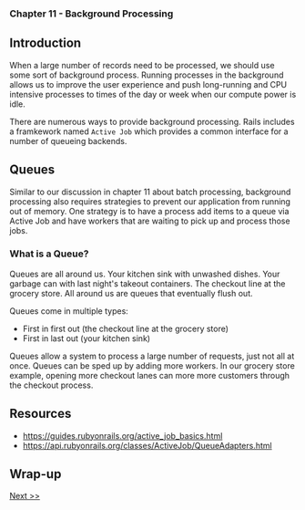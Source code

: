 ### Chapter 11 - Background Processing

## Introduction

When a large number of records need to be processed, we should use some sort of background process. Running processes in the background allows us to improve the user experience and push long-running and CPU intensive processes to times of the day or week when our compute power is idle.

There are numerous ways to provide background processing. Rails includes a framkework named `Active Job` which provides a common interface for a number of queueing backends.

## Queues

Similar to our discussion in chapter 11 about batch processing, background processing also requires strategies to prevent our application from running out of memory. One strategy is to have a process add items to a queue via Active Job and have workers that are waiting to pick up and process those jobs.

### What is a Queue?

Queues are all around us. Your kitchen sink with unwashed dishes. Your garbage can with last night's takeout containers. The checkout line at the grocery store. All around us are queues that eventually flush out.

Queues come in multiple types:

* First in first out (the checkout line at the grocery store)
* First in last out (your kitchen sink)

Queues allow a system to process a large number of requests, just not all at once. Queues can be sped up by adding more workers. In our grocery store example, opening more checkout lanes can more more customers through the checkout process.

## Resources

* https://guides.rubyonrails.org/active_job_basics.html
* https://api.rubyonrails.org/classes/ActiveJob/QueueAdapters.html

## Wrap-up

[Next >>](130-chapter-12.md)
